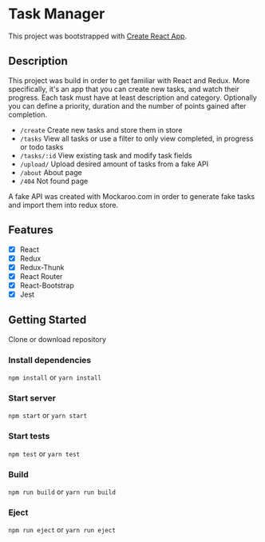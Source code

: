 # Task Manager
This project was bootstrapped with [Create React App](https://github.com/facebook/create-react-app).

## Description
This project was build in order to get familiar with React and Redux.
More specifically, it's an app that you can create new tasks, and watch their progress. Each task must have at least description and category. Optionally you can define a priority, duration and the number of points gained after completion.

* `/create` Create new tasks and store them in store
* `/tasks` View all tasks or use a filter to only view completed, in progress or todo tasks
* `/tasks/:id` View existing task and modify task fields
* `/upload/` Upload desired amount of tasks from a fake API
* `/about` About page
* `/404` Not found page

A fake API was created with Mockaroo.com in order to generate fake tasks and import them into redux store.

## Features
* [x] React
* [x] Redux
* [x] Redux-Thunk
* [x] React Router
* [x] React-Bootstrap
* [x] Jest

## Getting Started
Clone or download repository

### Install dependencies
`npm install` or `yarn install`

### Start server
`npm start` or `yarn start`

### Start tests
`npm test` or `yarn test`

### Build
`npm run build` or `yarn run build`

### Eject
`npm run eject` or `yarn run eject`
